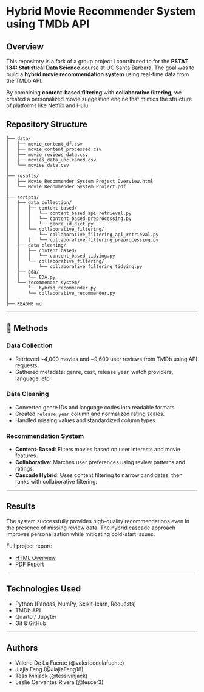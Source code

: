 # Hybrid Movie Recommender System using TMDb API

## Overview

This repository is a fork of a group project I contributed to for the **PSTAT 134: Statistical Data Science** course at UC Santa Barbara. The goal was to build a **hybrid movie recommendation system** using real-time data from the TMDb API. 

By combining **content-based filtering** with **collaborative filtering**, we created a personalized movie suggestion engine that mimics the structure of platforms like Netflix and Hulu.

## Repository Structure

```
├── data/
│   ├── movie_content_df.csv
│   ├── movie_content_processed.csv
│   ├── movie_reviews_data.csv
│   ├── movies_data_uncleaned.csv
│   └── movies_data.csv
│
├── results/
│   ├── Movie Recommender System Project Overview.html
│   └── Movie Recommender System Project.pdf
│
├── scripts/
│   ├── data collection/
│   │   ├── content based/
│   │   │   └── content_based_api_retrieval.py
│   │   │   └── content_based_preprocessing.py
│   │   │   └── genre_id_dict.py
│   │   └── collaborative_filtering/
│   │       └── collaborative_filtering_api_retrieval.py
│   │   │   └── collaborative_filtering_preprocessing.py
│   ├── data cleaning/
│   │   ├── content based/
│   │   │   └── content_based_tidying.py
│   │   └── collaborative_filtering/
│   │       └── collaborative_filtering_tidying.py
│   ├── eda/
│   │   └── EDA.py
│   └── recommender system/
│       └── hybrid_recommender.py
│       └── collaborative_recommender.py
│
├── README.md

```

---

## 🔧 Methods

### Data Collection
- Retrieved ~4,000 movies and ~9,600 user reviews from TMDb using API requests.
- Gathered metadata: genre, cast, release year, watch providers, language, etc.

### Data Cleaning
- Converted genre IDs and language codes into readable formats.
- Created `release_year` column and normalized rating scales.
- Handled missing values and standardized column types.

### Recommendation System
- **Content-Based**: Filters movies based on user interests and movie features.
- **Collaborative**: Matches user preferences using review patterns and ratings.
- **Cascade Hybrid**: Uses content filtering to narrow candidates, then ranks with collaborative filtering.

---

## Results

The system successfully provides high-quality recommendations even in the presence of missing review data. The hybrid cascade approach improves personalization while mitigating cold-start issues.

Full project report:  
- [HTML Overview](results/Movie%20Recommender%20System%20Project%20Overview.html)  
- [PDF Report](results/Movie%20Recommender%20System%20Project.pdf)

---

## Technologies Used

- Python (Pandas, NumPy, Scikit-learn, Requests)
- TMDb API
- Quarto / Jupyter
- Git & GitHub

---

## Authors

- Valerie De La Fuente (@valerieedelafuente)
- Jiajia Feng (@JiajiaFeng18)
- Tess Ivinjack (@tessivinjack)
- Leslie Cervantes Rivera (@lescer3)
